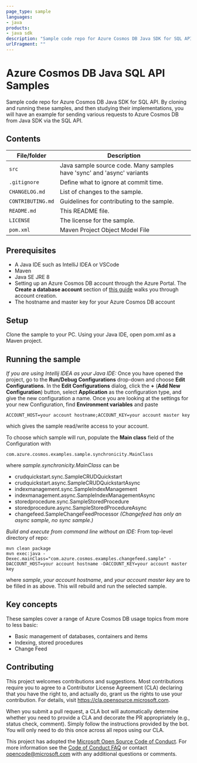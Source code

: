 ```yaml
---
page_type: sample
languages:
- java
products:
- java sdk
description: "Sample code repo for Azure Cosmos DB Java SDK for SQL API"
urlFragment: ""
---
```


# Azure Cosmos DB Java SQL API Samples

<!-- 
Guidelines on README format: https://review.docs.microsoft.com/help/onboard/admin/samples/concepts/readme-template?branch=master

Guidance on onboarding samples to docs.microsoft.com/samples: https://review.docs.microsoft.com/help/onboard/admin/samples/process/onboarding?branch=master

Taxonomies for products and languages: https://review.docs.microsoft.com/new-hope/information-architecture/metadata/taxonomies?branch=master
-->

Sample code repo for Azure Cosmos DB Java SDK for SQL API. By cloning and running these samples, and then studying their implementations, you will have an example for sending various requests to Azure Cosmos DB from Java SDK via the SQL API.

## Contents

| File/folder       | Description                                |
|-------------------|--------------------------------------------|
| `src`             | Java sample source code. Many samples have 'sync' and 'async' variants                |
| `.gitignore`      | Define what to ignore at commit time.      |
| `CHANGELOG.md`    | List of changes to the sample.             |
| `CONTRIBUTING.md` | Guidelines for contributing to the sample. |
| `README.md`       | This README file.                          |
| `LICENSE`         | The license for the sample.                |
| `pom.xml`         | Maven Project Object Model File

## Prerequisites

* A Java IDE such as IntelliJ IDEA or VSCode
* Maven
* Java SE JRE 8
* Setting up an Azure Cosmos DB account through the Azure Portal. The **Create a database account** section of [this guide](https://docs.microsoft.com/en-us/azure/cosmos-db/create-sql-api-java) walks you through account creation. 
* The hostname and master key for your Azure Cosmos DB account

## Setup

Clone the sample to your PC. Using your Java IDE, open pom.xml as a Maven project.

## Running the sample

*If you are using Intellij IDEA as your Java IDE:* Once you have opened the project, go to the **Run/Debug Configurations** drop-down and choose **Edit Configurations**. 
In the **Edit Configurations** dialog, click the **+** (**Add New Configuration**) button, select **Application** as the configuration type, 
 and give the new configuration a name. Once you are looking at the settings for your new Configuration, find **Environment variables** and paste

```
ACCOUNT_HOST=your account hostname;ACCOUNT_KEY=your account master key
```

which gives the sample read/write access to your account.

To choose which sample will run, populate the **Main class** field of the Configuration with 

```
com.azure.cosmos.examples.sample.synchronicity.MainClass
```

where *sample.synchronicity.MainClass* can be
* crudquickstart.sync.SampleCRUDQuickstart
* crudquickstart.async.SampleCRUDQuickstartAsync
* indexmanagement.sync.SampleIndexManagement
* indexmanagement.async.SampleIndexManagementAsync
* storedprocedure.sync.SampleStoredProcedure
* storedprocedure.async.SampleStoredProcedureAsync
* changefeed.SampleChangeFeedProcessor *(Changefeed has only an async sample, no sync sample.)*

*Build and execute from command line without an IDE:* From top-level directory of repo:
```
mvn clean package
mvn exec:java -Dexec.mainClass="com.azure.cosmos.examples.changefeed.sample" -DACCOUNT_HOST=your account hostname -DACCOUNT_KEY=your account master key
```

where *sample*, *your account hostname*, and *your account master key* are to be filled in as above. This will rebuild and run the selected sample.

## Key concepts

These samples cover a range of Azure Cosmos DB usage topics from more to less basic:
* Basic management of databases, containers and items
* Indexing, stored procedures
* Change Feed

## Contributing

This project welcomes contributions and suggestions.  Most contributions require you to agree to a
Contributor License Agreement (CLA) declaring that you have the right to, and actually do, grant us
the rights to use your contribution. For details, visit https://cla.opensource.microsoft.com.

When you submit a pull request, a CLA bot will automatically determine whether you need to provide
a CLA and decorate the PR appropriately (e.g., status check, comment). Simply follow the instructions
provided by the bot. You will only need to do this once across all repos using our CLA.

This project has adopted the [Microsoft Open Source Code of Conduct](https://opensource.microsoft.com/codeofconduct/).
For more information see the [Code of Conduct FAQ](https://opensource.microsoft.com/codeofconduct/faq/) or
contact [opencode@microsoft.com](mailto:opencode@microsoft.com) with any additional questions or comments.
